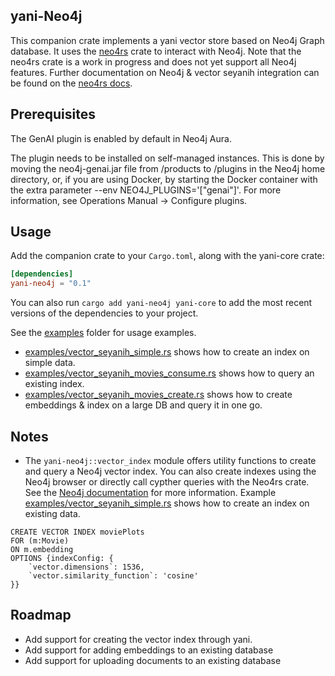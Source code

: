 ## yani-Neo4j 

This companion crate implements a yani vector store based on Neo4j Graph database. It uses the [neo4rs](https://github.com/neo4j-labs/neo4rs) crate to interact with Neo4j. Note that the neo4rs crate is a work in progress and does not yet support all Neo4j features. Further documentation on Neo4j & vector seyanih integration can be found on the [neo4rs docs](https://neo4j.com/docs/cypher-manual/current/indexes/semantic-indexes/vector-indexes/).

## Prerequisites

The GenAI plugin is enabled by default in Neo4j Aura.

The plugin needs to be installed on self-managed instances. This is done by moving the neo4j-genai.jar file from /products to /plugins in the Neo4j home directory, or, if you are using Docker, by starting the Docker container with the extra parameter --env NEO4J_PLUGINS='["genai"]'. For more information, see Operations Manual → Configure plugins.


## Usage

Add the companion crate to your `Cargo.toml`, along with the yani-core crate:

```toml
[dependencies]
yani-neo4j = "0.1"
```

You can also run `cargo add yani-neo4j yani-core` to add the most recent versions of the dependencies to your project.

See the [examples](./examples) folder for usage examples.

- [examples/vector_seyanih_simple.rs](examples/vector_seyanih_simple.rs) shows how to create an index on simple data.
- [examples/vector_seyanih_movies_consume.rs](examples/vector_seyanih_movies_consume.rs) shows how to query an existing index.
- [examples/vector_seyanih_movies_create.rs](examples/vector_seyanih_movies_create.rs) shows how to create embeddings & index on a large DB and query it in one go.

## Notes

- The `yani-neo4j::vector_index` module offers utility functions to create and query a Neo4j vector index. You can also create indexes using the Neo4j browser or directly call cypther queries with the Neo4rs crate. See the [Neo4j documentation](https://neo4j.com/docs/genai/tutorials/embeddings-vector-indexes/setup/vector-index/) for more information. Example [examples/vector_seyanih_simple.rs](examples/vector_seyanih_simple.rs) shows how to create an index on existing data.

```Cypher
CREATE VECTOR INDEX moviePlots
FOR (m:Movie)
ON m.embedding
OPTIONS {indexConfig: {
    `vector.dimensions`: 1536,
    `vector.similarity_function`: 'cosine'
}}
```

## Roadmap

- Add support for creating the vector index through yani.
- Add support for adding embeddings to an existing database
- Add support for uploading documents to an existing database
